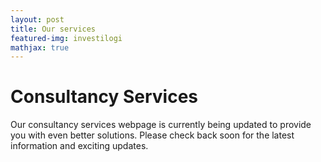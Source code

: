 ```yaml
---
layout: post
title: Our services
featured-img: investilogi
mathjax: true
---
```



<html>
<head>

<body>
    <h1>Consultancy Services</h1>
    <p>Our consultancy services webpage is currently being updated to provide you with even better solutions. Please check back soon for the latest information and exciting updates.</p>
</body>

